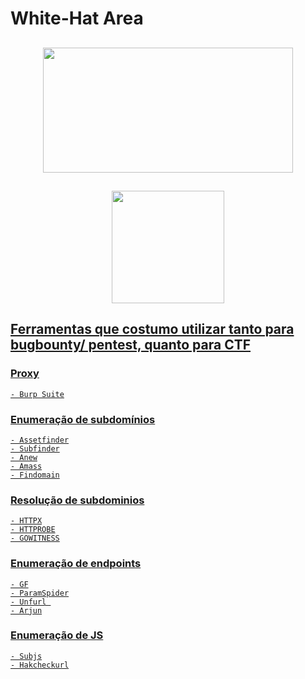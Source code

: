 # White-Hat Area
##
  
<div align="center">
    <img src="https://c.tenor.com/G465PtI9pbYAAAAC/critical-ops-we-do-a-little-trolling.gif" width="400" height="200" />
  </div>

 ##
 
<div align="center">
  <a href="https://github.com/leofrangello">
  <img height="180em" src="https://github-readme-stats.vercel.app/api?username=leofrangello&show_icons=true&theme=vision-friendly-dark&include_all_commits=true&count_private=true"/>
</div>
 
## Ferramentas que costumo utilizar tanto para bugbounty/ pentest, quanto para CTF
 
  ### Proxy
    - Burp Suite
  ### Enumeração de subdomínios
    - Assetfinder
    - Subfinder
    - Anew
    - Amass
    - Findomain
  ### Resolução de subdominios 
    - HTTPX
    - HTTPROBE
    - GOWITNESS
  ### Enumeração de endpoints 
    - GF
    - ParamSpider
    - Unfurl 
    - Arjun
  ### Enumeração de JS
    - Subjs
    - Hakcheckurl
  
 
